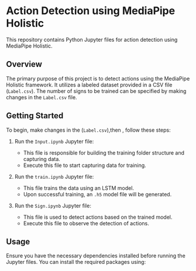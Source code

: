# Action Detection using MediaPipe Holistic

This repository contains Python Jupyter files for action detection using MediaPipe Holistic. 

## Overview

The primary purpose of this project is to detect actions using the MediaPipe Holistic framework. It utilizes a labeled dataset provided in a CSV file (`Label.csv`). The number of signs to be trained can be specified by making changes in the `Label.csv` file.

## Getting Started

To begin, make changes in the (`Label.csv`),then , follow these steps:

1. Run the `Input.ipynb` Jupyter file:
   - This file is responsible for building the training folder structure and capturing data.
   - Execute this file to start capturing data for training.

2. Run the `train.ipynb` Jupyter file:
   - This file trains the data using an LSTM model.
   - Upon successful training, an `.h5` model file will be generated.

3. Run the `Sign.ipynb` Jupyter file:
   - This file is used to detect actions based on the trained model.
   - Execute this file to observe the detection of actions.

## Usage

Ensure you have the necessary dependencies installed before running the Jupyter files. You can install the required packages using:
